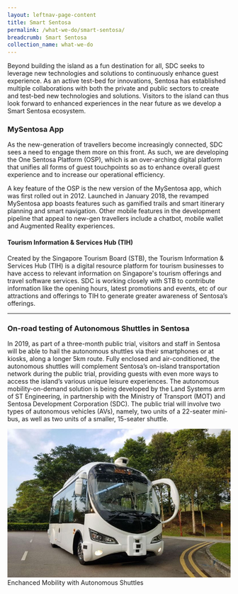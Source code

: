 ```yaml
---
layout: leftnav-page-content
title: Smart Sentosa
permalink: /what-we-do/smart-sentosa/
breadcrumb: Smart Sentosa
collection_name: what-we-do
---
```


Beyond building the island as a fun destination for all, SDC seeks to leverage new technologies and solutions to continuously enhance guest experience. As an active test-bed for innovations, Sentosa has established multiple collaborations with both the private and public sectors to create and test-bed new technologies and solutions. Visitors to the island can thus look forward to enhanced experiences in the near future as we develop a Smart Sentosa ecosystem.

### **MySentosa App**
As the new-generation of travellers become increasingly connected, SDC sees a need to engage them more on this front. As such, we are developing the One Sentosa Platform (OSP), which is an over-arching digital platform that unifies all forms of guest touchpoints so as to enhance overall guest experience and to increase our operational efficiency. 

A key feature of the OSP is the new version of the MySentosa app, which was first rolled out in 2012. Launched in January 2018, the revamped MySentosa app boasts features such as gamified trails and smart itinerary planning and smart navigation. Other mobile features in the development pipeline that appeal to new-gen travellers include a chatbot, mobile wallet and Augmented Reality experiences. 

#### **Tourism Information & Services Hub (TIH)**
Created by the Singapore Tourism Board (STB), the Tourism Information & Services Hub (TIH) is a digital resource platform for tourism businesses to have access to relevant information on Singapore's tourism offerings and travel software services. SDC is working closely with STB to contribute information like the opening hours, latest promotions and events, etc of our attractions and offerings to TIH to generate greater awareness of Sentosa’s offerings. 

---

### **On-road testing of Autonomous Shuttles in Sentosa**
<div class="row">
	<div class="col is-6">
		<p>
			In 2019, as part of a three-month public trial, visitors and staff in Sentosa will be able to hail the autonomous shuttles via their smartphones or at kiosks, along a longer 5km route. Fully enclosed and air-conditioned, the autonomous shuttles will complement Sentosa’s on-island transportation network during the public trial, providing guests with even more ways to access the island’s various unique leisure experiences. The autonomous mobility-on-demand solution is being developed by the Land Systems arm of ST Engineering, in partnership with the Ministry of Transport (MOT) and Sentosa Development Corporation (SDC). The public trial will involve two types of autonomous vehicles (AVs), namely, two units of a 22-seater mini-bus, as well as two units of a smaller, 15-seater shuttle. 
		</p>
	</div>
	<div class="col is-6">
		<figure style="margin:0;">
			<img src="/images/what-we-do/smart-sentosa/shuttles.jpg" alt="Enchanced Mobility with Self-driving Vehicles"/>
			<figcaption>Enchanced Mobility with Autonomous Shuttles</figcaption>
		</figure>
	</div>
</div>